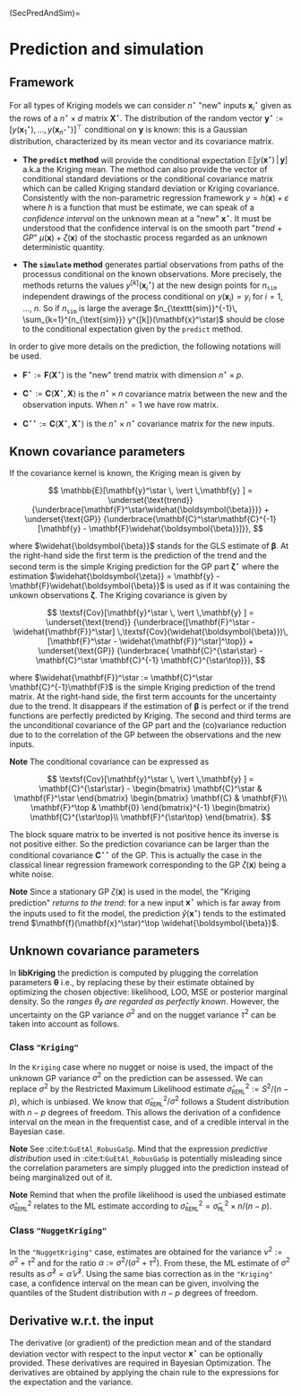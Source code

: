 (SecPredAndSim)=
# Prediction and simulation

## Framework

For all types of Kriging models we can consider $n^\star$ "new"
inputs $\mathbf{x}_i^\star$ given as the rows of a $n^\star \times d$
matrix $\mathbf{X}^\star$. The distribution of the random vector
$\mathbf{y}^\star := [y(\mathbf{x}_1^\star), \, \dots, \,
y(\mathbf{x}_{n^\star}^\star)]^\top$ conditional on $\mathbf{y}$ is known: this
is a Gaussian distribution, characterized by its mean vector and its
covariance matrix.

- **The `predict` method** will provide the conditional expectation
   $\mathbb{E}[y(\mathbf{x}^\star) \, \vert \, \mathbf{y}]$ a.k.a the
   Kriging mean. The method can also provide the vector of conditional
   standard deviations or the conditional covariance matrix which can
   be called Kriging standard deviation or Kriging covariance.
   Consistently with the non-parametric regression framework $y =
   h(\mathbf{x}) + \varepsilon$ where $h$ is a function that must be
   estimate, we can speak of a *confidence interval* on the unknown
   mean at a "new" $\mathbf{x}^\star$. It must be understood that the
   confidence interval is on the smooth part "*trend* $+$ *GP*"
   $\mu(\mathbf{x}) + \zeta(\mathbf{x})$ of the stochastic process
   regarded as an unknown deterministic quantity.

- **The `simulate` method** generates partial observations from paths
   of the processus conditional on the known observations. More
   precisely, the methods returns the values
   $y^{[k]}(\mathbf{x}_i^\star)$ at the new design points for
   $n_{\texttt{sim}}$ independent drawings of the process conditional
   on $y(\mathbf{x}_i)=y_i$ for $i=1$, $\dots$, $n$. So if
   $n_{\texttt{sim}}$ is large the average $n_{\texttt{sim}}^{-1}\,
   \sum_{k=1}^{n_{\text{sim}}} y^{[k]}(\mathbf{x}^\star)$ should be
   close to the conditional expectation given by the `predict` method.


In order to give more details on the prediction, the following
notations will be used.

* $\mathbf{F}^\star := \mathbf{F}(\mathbf{X}^\star)$ is the "new" trend matrix with
  dimension $n^\star \times p$.
  
* $\mathbf{C}^\star := \mathbf{C}(\mathbf{X}^\star,\, \mathbf{X})$ is the
  $n^\star \times n$ covariance matrix between the new and the observation
  inputs. When $n^\star=1$ we have row matrix.

* $\mathbf{C}^{\star\star} := \mathbf{C}(\mathbf{X}^\star,\, \mathbf{X}^\star)$ is the
  $n^\star \times n^\star$ covariance matrix for the new inputs.

## Known covariance parameters

If the covariance kernel is known, the Kriging mean is given by

$$
  \mathbb{E}[\mathbf{y}^\star \, \vert \,\mathbf{y} ] =
  \underset{\text{trend}}
  {\underbrace{\mathbf{F}^\star\widehat{\boldsymbol{\beta}}}}  +
  \underset{\text{GP}}
  {\underbrace{\mathbf{C}^\star\mathbf{C}^{-1} [\mathbf{y} - \mathbf{F}\widehat{\boldsymbol{\beta}}]}},
$$

where $\widehat{\boldsymbol{\beta}}$ stands for the GLS estimate of $\boldsymbol{\beta}$.  At
the right-hand side the first term is the prediction of the trend and
the second term is the simple Kriging prediction for the GP part
$\boldsymbol{\zeta}^\star$ where the estimation
$\widehat{\boldsymbol{\zeta}} = \mathbf{y} - \mathbf{F}\widehat{\boldsymbol{\beta}}$ is used as
if it was containing the unkown observations $\boldsymbol{\zeta}$. The Kriging
covariance is given by

$$
  \textsf{Cov}[\mathbf{y}^\star \, \vert \,\mathbf{y} ] =
  \underset{\text{trend}}
  {\underbrace{[\mathbf{F}^\star - \widehat{\mathbf{F}}^\star] \,\textsf{Cov}(\widehat{\boldsymbol{\beta}})\,
      [\mathbf{F}^\star - \widehat{\mathbf{F}}^\star]^\top}} +
  \underset{\text{GP}}
  {\underbrace{
      \mathbf{C}^{\star\star} - \mathbf{C}^\star \mathbf{C}^{-1} \mathbf{C}^{\star\top}}},
$$

where $\widehat{\mathbf{F}}^\star := \mathbf{C}^\star \mathbf{C}^{-1}\mathbf{F}$ is the
simple Kriging prediction of the trend matrix. At the right-hand
side, the first term accounts for the uncertainty due to the trend. It
disappears if the estimation of $\boldsymbol{\beta}$ is perfect or if the
trend functions are perfectly predicted by Kriging. The second and
third terms are the unconditional covariance of the GP part and the
(co)variance reduction due to to the correlation of the GP between the
observations and the new inputs.

**Note**   The conditional covariance can be expressed as

$$
  \textsf{Cov}[\mathbf{y}^\star \, \vert \,\mathbf{y} ] = \mathbf{C}^{\star\star} -
  \begin{bmatrix}
     \mathbf{C}^\star & \mathbf{F}^\star
  \end{bmatrix}
  \begin{bmatrix}
     \mathbf{C} & \mathbf{F}\\
     \mathbf{F}^\top & \mathbf{0}
  \end{bmatrix}^{-1}
  \begin{bmatrix}
    \mathbf{C}^{\star\top}\\
	\mathbf{F}^{\star\top}
   \end{bmatrix}.
$$
  
  
  The block square matrix to be inverted is not positive hence its
  inverse is not positive either. So the prediction covariance can be
  larger than the conditional covariance $\mathbf{C}^{\star\star}$ of the
  GP.  This is actually the case in the classical linear regression
  framework corresponding to the GP $\zeta(\mathbf{x})$ being a white
  noise. 

**Note** Since a stationary GP $\zeta(\mathbf{x})$ is used in the
  model, the "Kriging prediction" *returns to the trend*: for a new
  input $\mathbf{x}^\star$ which is far away from the inputs used to
  fit the model, the prediction $\widehat{y}(\mathbf{x}^\star)$ tends
  to the estimated trend $\mathbf{f}(\mathbf{x}^\star)^\top
  \widehat{\boldsymbol{\beta}}$.

## Unknown covariance parameters

In **libKriging** the prediction is computed by plugging the correlation
parameters $\boldsymbol{\theta}$ i.e., by replacing these by their estimate
obtained by optimizing the chosen objective: likelihood, LOO, MSE or
posterior marginal density. So the *ranges $\theta_\ell$ are regarded
as perfectly known*. However, the uncertainty on the GP variance
$\sigma^2$ and on the nugget variance $\tau^2$ can be taken into
account as follows.

### Class `"Kriging"`

In the `Kriging` case where no nugget or noise is used, the
impact of the unknown GP variance $\sigma^2$ on the prediction can be
assessed. We can replace $\sigma^2$ by the Restricted Maximum
Likelihood estimate
$\widehat{\sigma}_{\texttt{REML}}^2 := S^2/(n -p)$, which is
unbiased. We know that $\widehat{\sigma}_{\texttt{REML}}^2/\sigma^2$
follows a Student distribution with $n-p$ degrees of freedom. This
allows the derivation of a confidence interval on the mean in the
frequentist case, and of a credible interval in the Bayesian case.

**Note**   See :cite:t:`GuEtAl_RobusGaSp`.  Mind that the expression
  *predictive distribution* used in :cite:t:`GuEtAl_RobusGaSp`
  is potentially misleading since the correlation parameters are
  simply plugged into the prediction instead of being marginalized out
  of it.

**Note**   Remind that when the profile likelihood is used the unbiased
  estimate $\widehat{\sigma}_{\texttt{REML}}^2$ relates to the ML
  estimate according to
  $\widehat{\sigma}_{\texttt{REML}}^2 =
  \widehat{\sigma}_{\texttt{ML}}^2 \times n/ (n-p)$.

### Class `"NuggetKriging"`

In the `"NuggetKriging"` case, estimates are obtained for
the variance $\nu^2 := \sigma^2 + \tau^2$ and for the ratio
$\alpha := \sigma^2 / (\sigma^2 + \tau^2)$. From these, the ML
estimate of $\sigma^2$ results as $\widehat{\sigma}^2 = \widehat{\alpha}
\, \widehat{\nu}^2$. Using the same bias correction as in the
`"Kriging"` case, a confidence interval on the mean can be given,
involving the quantiles of the Student distribution with $n - p$
degrees of freedom.

## Derivative w.r.t. the input

The derivative (or gradient) of the prediction mean and of the
standard deviation vector with respect to the input vector
$\mathbf{x}^\star$ can be optionally provided. These derivatives are
required in Bayesian Optimization. The derivatives are obtained by
applying the chain rule to the expressions for the expectation and the
variance.
